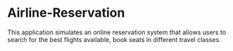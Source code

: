 # Airline-Reservation
This application simulates an online reservation system that allows users to search for the best flights available, book seats in different travel classes.

